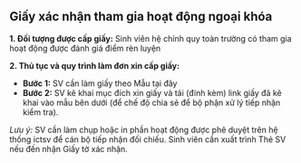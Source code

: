 Giấy xác nhận tham gia hoạt động ngoại khóa
-------------------------------------------

**1.  Đối tượng được cấp giấy:**
Sinh viên hệ chính quy toàn trường có tham gia hoạt động được đánh giá điểm rèn luyện

**2. Thủ tục và quy trình làm đơn xin cấp giấy:**
- **Bước 1:** SV cần làm giấy theo Mẫu tại đây
- **Bước 2:** SV kê khai mục đích xin giấy và tải (đính kèm) link giấy đã kê khai vào mẫu bên dưới (để chế độ chia sẻ để bộ phận xử lý tiếp nhận kiểm tra).

_Lưu ý:_
SV cần làm chụp hoặc in phần hoạt động được phê duyệt trên hệ thống ictsv để cán bộ tiếp nhận đối chiếu.
Sinh viên cần xuất trình Thẻ SV nếu đến nhận Giấy tờ xác nhận.